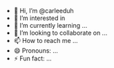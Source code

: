 - 👋 Hi, I’m @carleeduh
- 👀 I’m interested in 
- 🌱 I’m currently learning ...
- 💞️ I’m looking to collaborate on ...
- 📫 How to reach me ...
- 😄 Pronouns: ...
- ⚡ Fun fact: ...

<!---
carleeduh/carleeduh is a ✨ special ✨ repository because its `README.md` (this file) appears on your GitHub profile.
You can click the Preview link to take a look at your changes.
--->
